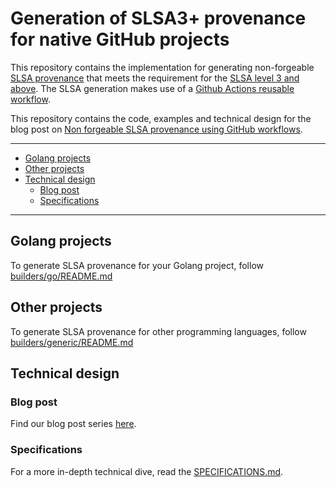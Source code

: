 # Generation of SLSA3+ provenance for native GitHub projects

This repository contains the implementation for generating non-forgeable [SLSA provenance](https://slsa.dev/) that meets the requirement for the [SLSA level 3 and above](https://slsa.dev/spec/v0.1/levels). The SLSA generation makes use of a [Github Actions reusable workflow](https://docs.github.com/en/actions/using-workflows/reusing-workflows).

This repository contains the code, examples and technical design for the blog post on [Non forgeable SLSA provenance using GitHub workflows](https://security.googleblog.com/2022/04/improving-software-supply-chain.html).

---

- [Golang projects](#golang-projects)
- [Other projects](other-projects)
- [Technical design](technical-design)
  - [Blog post](#blog-post)
  - [Specifications](#specifications)
---

## Golang projects

To generate SLSA provenance for your Golang project, follow [builders/go/README.md](builders/go/README.md)

## Other projects

To generate SLSA provenance for other programming languages, follow [builders/generic/README.md](builders/generic/README.md)

## Technical design

### Blog post

Find our blog post series [here](https://security.googleblog.com/2022/04/improving-software-supply-chain.html).

### Specifications

For a more in-depth technical dive, read the [SPECIFICATIONS.md](./SPECIFICATIONS.md).